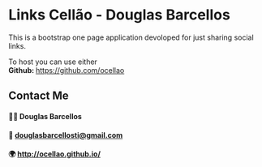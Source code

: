 # Links Cellão - Douglas Barcellos
This is a bootstrap one page application devoloped for just sharing social links.

To host you can use either<br>
<b>Github: </b> https://github.com/ocellao
<br>

## Contact Me
#### 👨‍💻 Douglas Barcellos<br>
#### 📝 douglasbarcellosti@gmail.com<br>
#### 🌍 http://ocellao.github.io/

